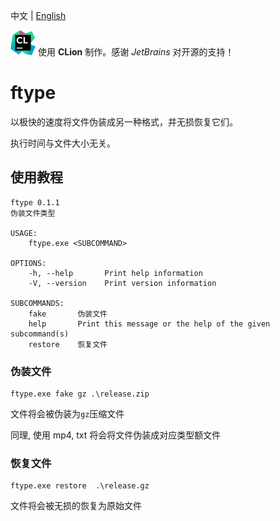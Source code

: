 中文 | [English](README_EN.md)

<a href="https://www.jetbrains.com/?from=fake_type"><img src="./icon_CLion.svg" height="40px"/></a>
使用 **CLion** 制作。感谢 _JetBrains_ 对开源的支持！

# ftype
以极快的速度将文件伪装成另一种格式，并无损恢复它们。

执行时间与文件大小无关。

## 使用教程

```shell
ftype 0.1.1
伪装文件类型

USAGE:
    ftype.exe <SUBCOMMAND>

OPTIONS:
    -h, --help       Print help information
    -V, --version    Print version information

SUBCOMMANDS:
    fake       伪装文件
    help       Print this message or the help of the given subcommand(s)
    restore    恢复文件
```

### 伪装文件

```shell
ftype.exe fake gz .\release.zip
```

文件将会被伪装为`gz`压缩文件

同理, 使用 mp4, txt 将会将文件伪装成对应类型额文件

### 恢复文件

```shell
ftype.exe restore  .\release.gz
```

文件将会被无损的恢复为原始文件

